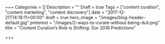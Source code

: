 +++
Categories = []
Description = ""
Draft = true
Tags = ["content curation", "content marketing", "content discovery"]
date = "2017-12-21T14:19:11+00:00"
draft = true
hero_image = "/images/blog-header-default.jpg"
pinterest = "/images/2-ways-to-curate-without-being-dull.png"
title = "Content Curation’s Role is Shifting: Our 2018 Predictions"

+++
